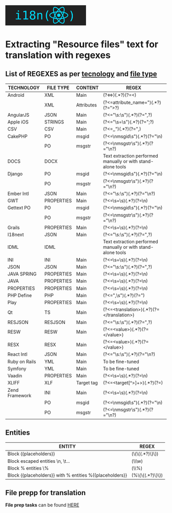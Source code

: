 <img src="/assets/images/i18n.png" text-align="center" width = 50%; height=15% >

# Extracting "Resource files" text for translation with regexes

## List of REGEXES as per <ins>tecnology</ins> and <ins>file type</ins> 

| TECHNOLOGY 	| FILE TYPE		| CONTENT 								| REGEX 														| 
| ----------	|-----------	|--------								|---------														|
| Android   	|	XML			|	Main								| (?<=>)(.*?)(?=<)												|
|				|	XML			|	Attributes							| (?<=attribute_name=")(.*?)(?=">?)								|
| AngularJS		|	JSON		|	Main								| (?<="\s:\s")(.*?)(?=",?)										|
| Apple iOS 	|	STRINGS		|	Main								| (?<="\s=\s")(.*?)(?=";?)										|
| CSV			|	CSV			|	Main								| (?<=,,")(.*?)(?=",)											|
| CakePHP   	|	PO			|	msgid								| (?<=\nmsgid\s")(.*?)(?="\n)									|
|    			|	PO			|	msgstr								| (?<=\nmsgstr\s")(.*?)(?="\n?)									|
| DOCS   		|	DOCX		|										| Text extraction performed manually or with stand-alone tools	|
| Django		|	PO			|	msgid								| (?<=\nmsgid\s")(.*?)(?="\n)									|
| 				|	PO			|	msgstr								| (?<=\nmsgstr\s")(.*?)(?="\n?)									|
| Ember Intl	|	JSON		|	Main								| (?<="\s:\s")(.*?)(?="\n?)										|
| GWT			|	PROPERTIES	|	Main								| (?<=\s=\s)(.*?)(?=\n) 										|
| Gettext PO	|	PO			|	msgid								| (?<=\nmsgid\s")(.*?)(?="\n)									|
|    			|	PO			|	msgstr								| (?<=\nmsgstr\s")(.*?)(?="\n?)									|
| Grails		|	PROPERTIES	|	Main								| (?<=\s=\s)(.*?)(?=\n) 										|
| I18next		|	JSON		|	Main								| (?<="\s:\s")(.*?)(?=",?)										|
| IDML			|	IDML		|										| Text extraction performed manually or with stand-alone tools	|
| INI			|	INI			|	Main								| (?<=\s=\s)(.*?)(?=\n) 										|
| JSON			|	JSON		|	Main								| (?<="\s:\s")(.*?)(?=",?)										|
| JAVA SPRING	|	PROPERTIES	|	Main								| (?<=\s=\s)(.*?)(?=\n) 										|
| JAVA			|	PROPERTIES	|	Main								| (?<=\s=\s)(.*?)(?=\n) 										|
| PROPERTIES	|	PROPERTIES	|	Main								| (?<=\s=\s)(.*?)(?=\n) 										|
| PHP Define	|	PHP			|	Main								| (?<=",\s")(.*?)(?=")	 										|
| Play			|	PROPERTIES	|	Main								| (?<=\s=\s)(.*?)(?=\n) 										|
| Qt			|	TS			|	Main								| (?<=\<translation\>)(.*?)(?=\</translation\>)					|
| RESJSON		|	RESJSON		|	Main								| (?<="\s:\s")(.*?)(?=",?)										|
| RESW			|	RESW		|	Main								| (?<=\<value\>)(.*?)(?=\</value\>)								|
| RESX			|	RESX		|	Main								| (?<=\<value\>)(.*?)(?=\</value\>)								|
| React Intl	|	JSON		|	Main								| (?<="\s:\s")(.*?)(?="\n?)										|
| Ruby on Rails	|	YML			|	Main								| To be fine-tuned												|
| Symfony		|	YML			|	Main								| To be fine-tuned												|
| Vaadin		|	PROPERTIES	|	Main								| (?<=\s=\s)(.*?)(?=\n) 										|
| XLIFF			|	XLF			|	Target tag							| (?<=<target[^>]+>)(.*?)(?=</target>)							|
| Zend Framework|	INI			|	Main								| (?<=\s=\s)(.*?)(?=\n) 										|
| 				|	PO			|	msgid								| (?<=\nmsgid\s")(.*?)(?="\n)									|
| 				|	PO			|	msgstr								| (?<=\nmsgstr\s")(.*?)(?="\n?)									|

## Entities

| ENTITY		 												| REGEX					| 
| ----------													|--------				|
|	Block {{placeholders}}										| (\\{\\{(.*?)\\}\\})	|
|	Block escaped entities \n, \t...							| (\\\\\w)				|
|	Block % entities \\%										| (\\\\\%)				|
|	Block {{placeholders}} with % entities %{{placeholders}}	| (\%\\{\\{(.*?)\\}\\})	|

## File prepp for translation

**File prep tasks** can be found [HERE](/file_prepp/README.md)
